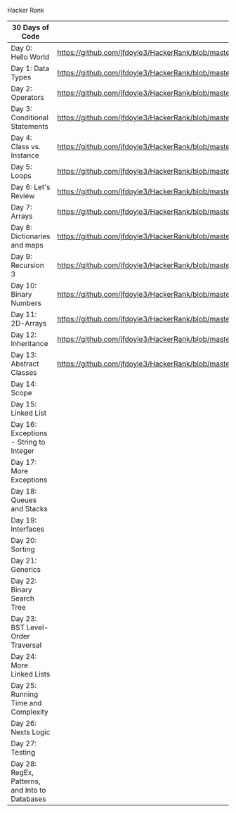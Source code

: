 Hacker Rank

| 30 Days of Code                                | Java                                                                                                              | .Net | Python | Nodejs |
| ---------------------------------------------- | ----------------------------------------------------------------------------------------------------------------- | ---- | ------ | ------ |
| Day 0: Hello World                             | https://github.com/jfdoyle3/HackerRank/blob/master/java/30DaysOfCoding/Day00_HelloWorld.java                      |      |        |        |
| Day 1: Data Types                              | https://github.com/jfdoyle3/HackerRank/blob/master/java/30DaysOfCoding/Day01_DataTypes.java                       |      |        |        |
| Day 2: Operators                               | https://github.com/jfdoyle3/HackerRank/blob/master/java/30DaysOfCoding/Day02_Operators.java                       |      |        |        |
| Day 3: Conditional Statements                  | https://github.com/jfdoyle3/HackerRank/blob/master/java/30DaysOfCoding/Day03_Intro_to_Conditional_Statements.java |      |        |        |
| Day 4: Class vs. Instance                      | https://github.com/jfdoyle3/HackerRank/blob/master/java/30DaysOfCoding/Day03_Intro_to_Conditional_Statements.java |      |        |        |
| Day 5: Loops                                   | https://github.com/jfdoyle3/HackerRank/blob/master/java/30DaysOfCoding/Day05_Loops.java                           |      |        |        |
| Day 6: Let's Review                            | https://github.com/jfdoyle3/HackerRank/blob/master/java/30DaysOfCoding/Day06_Lets_Review.java                     |      |        |        |
| Day 7: Arrays                                  | https://github.com/jfdoyle3/HackerRank/blob/master/java/30DaysOfCoding/Day07_%20Arrays.java                       |      |        |        |
| Day 8: Dictionaries and maps                   | https://github.com/jfdoyle3/HackerRank/blob/master/java/30DaysOfCoding/Day08_Dictionaries_and_Maps.java           |      |        |        |
| Day 9: Recursion 3                             | https://github.com/jfdoyle3/HackerRank/blob/master/java/30DaysOfCoding/Day09_Recursion_3.java                     |      |        |        |
| Day 10: Binary Numbers                         | https://github.com/jfdoyle3/HackerRank/blob/master/java/30DaysOfCoding/Day10_Binary_Numbers.java                  |      |        |        |
| Day 11: 2D-Arrays                              | https://github.com/jfdoyle3/HackerRank/blob/master/java/30DaysOfCoding/Day11_2D_Arrays.java                       |      |        |        |
| Day 12: Inheritance                            | https://github.com/jfdoyle3/HackerRank/blob/master/java/30DaysOfCoding/Day12_Inheritance.java                     |      |        |        |
| Day 13: Abstract Classes                       | https://github.com/jfdoyle3/HackerRank/blob/master/java/30DaysOfCoding/Day13_Abstract_Classes.java                |      |        |        |
| Day 14: Scope                                  |                                                                                                                   |      |        |        |
| Day 15: Linked List                            |                                                                                                                   |      |        |        |
| Day 16: Exceptions - String to Integer         |                                                                                                                   |      |        |        |
| Day 17: More Exceptions                        |                                                                                                                   |      |        |        |
| Day 18: Queues and Stacks                      |                                                                                                                   |      |        |        |
| Day 19: Interfaces                             |                                                                                                                   |      |        |        |
| Day 20: Sorting                                |                                                                                                                   |      |        |        |
| Day 21: Generics                               |                                                                                                                   |      |        |        |
| Day 22: Binary Search Tree                     |                                                                                                                   |      |        |        |
| Day 23: BST Level-Order Traversal              |                                                                                                                   |      |        |        |
| Day 24: More Linked Lists                      |                                                                                                                   |      |        |        |
| Day 25: Running Time and Complexity            |                                                                                                                   |      |        |        |
| Day 26: Nexts Logic                            |                                                                                                                   |      |        |        |
| Day 27: Testing                                |                                                                                                                   |      |        |        |
| Day 28: RegEx, Patterns, and Into to Databases |                                                                                                                   |      |        |        |
